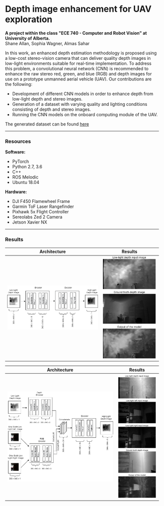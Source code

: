 # Depth image enhancement for UAV exploration

**A project within the class "ECE 740 - Computer and Robot Vision" at University of Alberta.** </br> 
Shane Allan, Sophia Wagner, Almas Sahar

In this work, an enhanced depth estimation methodology is proposed using a low-cost stereo-vision camera that can deliver quality depth images in low-light environments suitable for real-time implementation. To address this problem, a convolutional neural network (CNN) is recommended to enhance the raw stereo red, green, and blue (RGB) and depth images for use on a prototype unmanned aerial vehicle (UAV). 
Our contributions are the following: 
- Development of different CNN models in order to enhance depth from low-light depth and stereo images.
- Generation of a dataset with varying quality and lighting conditions consisting of depth and stereo images.
- Running the CNN models on the onboard computing module of the UAV. 

The generated dataset can be found [here](https://drive.google.com/drive/folders/1QiNkWCm-5WVvvHuQiLhKXMPIqyYSNP9o?usp=sharing)

--- 

### Resources 

**Software:**
- PyTorch
- Python 2.7, 3.6
- C++
- ROS Melodic
- Ubuntu 18.04 

**Hardware:**
- DJI F450 Flamewheel Frame
- Garmin ToF Laser Rangefinder
- Pixhawk 5x Flight Controller 
- Sereolabs Zed 2 Camera
- Jetson Xavier NX 


--- 

### Results 


Architecture             | Results   
:-------------------------:|:-------------------------:
![](https://github.com/sophiajwagner/depth-image-enhancement-for-UAV-exploration/blob/main/img/model2_arch.png)  |  ![](https://github.com/sophiajwagner/depth-image-enhancement-for-UAV-exploration/blob/main/img/model2_preds.png)




Architecture             | Results   
:-------------------------:|:-------------------------:
![](https://github.com/sophiajwagner/depth-image-enhancement-for-UAV-exploration/blob/main/img/model3_arch.png)  |  ![](https://github.com/sophiajwagner/depth-image-enhancement-for-UAV-exploration/blob/main/img/model3_preds.png)